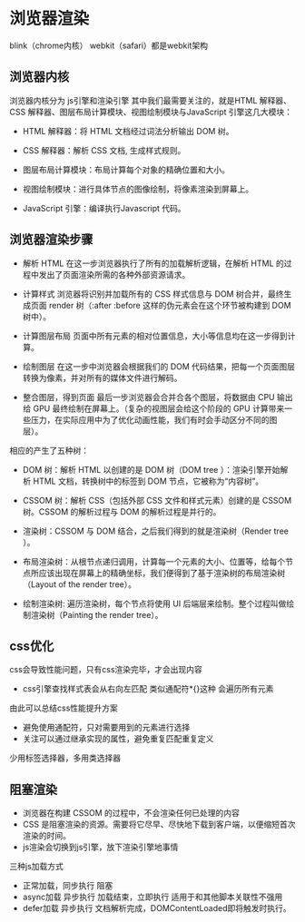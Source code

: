 # 浏览器渲染
blink（chrome内核） webkit（safari）都是webkit架构
## 浏览器内核
浏览器内核分为 js引擎和渲染引擎 
其中我们最需要关注的，就是HTML 解释器、CSS 解释器、图层布局计算模块、视图绘制模块与JavaScript 引擎这几大模块：

* HTML 解释器：将 HTML 文档经过词法分析输出 DOM 树。

* CSS 解释器：解析 CSS 文档, 生成样式规则。

* 图层布局计算模块：布局计算每个对象的精确位置和大小。

* 视图绘制模块：进行具体节点的图像绘制，将像素渲染到屏幕上。

* JavaScript 引擎：编译执行Javascript 代码。

## 浏览器渲染步骤
* 解析 HTML
在这一步浏览器执行了所有的加载解析逻辑，在解析 HTML 的过程中发出了页面渲染所需的各种外部资源请求。

* 计算样式
浏览器将识别并加载所有的 CSS 样式信息与 DOM 树合并，最终生成页面 render 树（:after :before 这样的伪元素会在这个环节被构建到 DOM 树中）。

* 计算图层布局
页面中所有元素的相对位置信息，大小等信息均在这一步得到计算。

* 绘制图层
在这一步中浏览器会根据我们的 DOM 代码结果，把每一个页面图层转换为像素，并对所有的媒体文件进行解码。

* 整合图层，得到页面
最后一步浏览器会合并合各个图层，将数据由 CPU 输出给 GPU 最终绘制在屏幕上。（复杂的视图层会给这个阶段的 GPU 计算带来一些压力，在实际应用中为了优化动画性能，我们有时会手动区分不同的图层）。

相应的产生了五种树：
* DOM 树：解析 HTML 以创建的是 DOM 树（DOM tree ）：渲染引擎开始解析 HTML 文档，转换树中的标签到 DOM 节点，它被称为“内容树”。

* CSSOM 树：解析 CSS（包括外部 CSS 文件和样式元素）创建的是 CSSOM 树。CSSOM 的解析过程与 DOM 的解析过程是并行的。

* 渲染树：CSSOM 与 DOM 结合，之后我们得到的就是渲染树（Render tree ）。

* 布局渲染树：从根节点递归调用，计算每一个元素的大小、位置等，给每个节点所应该出现在屏幕上的精确坐标，我们便得到了基于渲染树的布局渲染树（Layout of the render tree）。

* 绘制渲染树: 遍历渲染树，每个节点将使用 UI 后端层来绘制。整个过程叫做绘制渲染树（Painting the render tree）。

## css优化

css会导致性能问题，只有css渲染完毕，才会出现内容

* css引擎查找样式表会从右向左匹配
类似通配符*{}这种 会遍历所有元素

由此可以总结css性能提升方案
* 避免使用通配符，只对需要用到的元素进行选择
* 关注可以通过继承实现的属性，避免重复匹配重复定义

少用标签选择器，多用类选择器

## 阻塞渲染
* 浏览器在构建 CSSOM 的过程中，不会渲染任何已处理的内容
* CSS 是阻塞渲染的资源。需要将它尽早、尽快地下载到客户端，以便缩短首次渲染的时间。
* js渲染会切换到js引擎，放下渲染引擎地事情
  
三种js加载方式
* 正常加载，同步执行 阻塞
* async加载 异步执行 加载结束，立即执行 适用于和其他脚本关联性不强用
* defer加载 异步执行 文档解析完成，DOMContentLoaded即将触发时执行。
